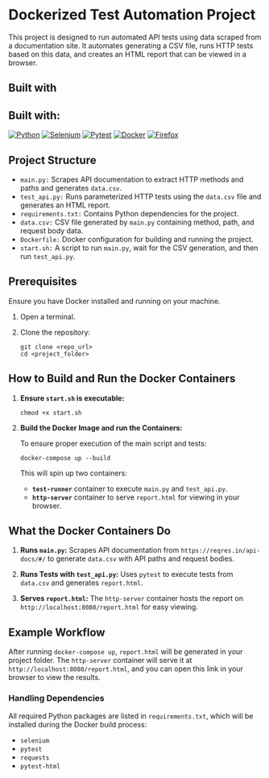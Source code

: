 # Dockerized Test Automation Project

This project is designed to run automated API tests using data scraped from a documentation site. It automates generating a CSV file, runs HTTP tests based on this data, and creates an HTML report that can be viewed in a browser.

## Built with

Built with:
-----------

[![Python](https://img.shields.io/badge/Python-3670A0?style=for-the-badge&logo=python&logoColor=ffdd54)](https://www.python.org/)
[![Selenium](https://img.shields.io/badge/Selenium-43B02A?style=for-the-badge&logo=selenium&logoColor=white)](https://www.selenium.dev/)
[![Pytest](https://img.shields.io/badge/Pytest-0A0A0A?style=for-the-badge&logo=pytest&logoColor=white)](https://docs.pytest.org/)
[![Docker](https://img.shields.io/badge/Docker-2496ED?style=for-the-badge&logo=docker&logoColor=white)](https://www.docker.com/)
[![Firefox](https://img.shields.io/badge/Firefox-FF7139?style=for-the-badge&logo=firefox-browser&logoColor=white)](https://www.mozilla.org/firefox/)


## Project Structure

- `main.py:` Scrapes API documentation to extract HTTP methods and paths and generates `data.csv`.
- `test_api.py:` Runs parameterized HTTP tests using the `data.csv` file and generates an HTML report.
- `requirements.txt:` Contains Python dependencies for the project.
- `data.csv:` CSV file generated by `main.py` containing method, path, and request body data.
- `Dockerfile:` Docker configuration for building and running the project.
- `start.sh:` A script to run `main.py`, wait for the CSV generation, and then run `test_api.py`.

## Prerequisites

Ensure you have Docker installed and running on your machine.

1. Open a terminal.

2. Clone the repository:
   ```shell
   git clone <repo_url>
   cd <project_folder>

## How to Build and Run the Docker Containers

1. **Ensure `start.sh` is executable:**

   ```shell
   chmod +x start.sh
   ```

2. **Build the Docker Image and run the Containers:**

   To ensure proper execution of the main script and tests:

   ```shell
   docker-compose up --build
   ```

   This will spin up two containers:

   - **`test-runner`** container to execute `main.py` and `test_api.py`.
   - **`http-server`** container to serve `report.html` for viewing in your browser.

## What the Docker Containers Do

1. **Runs `main.py`:**
   Scrapes API documentation from `https://reqres.in/api-docs/#/` to generate `data.csv` with API paths and request bodies.

2. **Runs Tests with `test_api.py`:**
   Uses `pytest` to execute tests from `data.csv` and generates `report.html`.

3. **Serves `report.html`:**
   The `http-server` container hosts the report on `http://localhost:8080/report.html` for easy viewing.

## Example Workflow

After running `docker-compose up`, `report.html` will be generated in your project folder. The `http-server` container will serve it at `http://localhost:8080/report.html`, and you can open this link in your browser to view the results.

### Handling Dependencies

All required Python packages are listed in `requirements.txt`, which will be installed during the Docker build process:

- `selenium`
- `pytest`
- `requests`
- `pytest-html`


